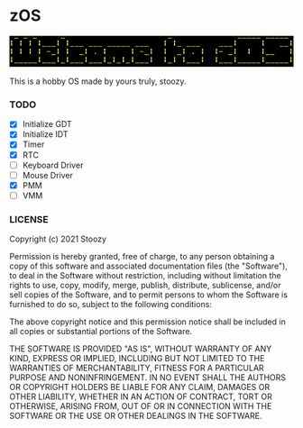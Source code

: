 # zOS



![](banner.png)

This is a hobby OS made by yours truly, stoozy.
### TODO
- [x] Initialize GDT
- [x] Initialize IDT 
- [x] Timer
- [x] RTC 
- [ ] Keyboard Driver
- [ ] Mouse Driver
- [x] PMM
- [ ] VMM

### LICENSE

Copyright (c) 2021 Stoozy 

Permission is hereby granted, free of charge, to any person obtaining a copy
of this software and associated documentation files (the "Software"), to deal
in the Software without restriction, including without limitation the rights
to use, copy, modify, merge, publish, distribute, sublicense, and/or sell
copies of the Software, and to permit persons to whom the Software is
furnished to do so, subject to the following conditions:

The above copyright notice and this permission notice shall be included in all
copies or substantial portions of the Software.

THE SOFTWARE IS PROVIDED "AS IS", WITHOUT WARRANTY OF ANY KIND, EXPRESS OR
IMPLIED, INCLUDING BUT NOT LIMITED TO THE WARRANTIES OF MERCHANTABILITY,
FITNESS FOR A PARTICULAR PURPOSE AND NONINFRINGEMENT. IN NO EVENT SHALL THE
AUTHORS OR COPYRIGHT HOLDERS BE LIABLE FOR ANY CLAIM, DAMAGES OR OTHER
LIABILITY, WHETHER IN AN ACTION OF CONTRACT, TORT OR OTHERWISE, ARISING FROM,
OUT OF OR IN CONNECTION WITH THE SOFTWARE OR THE USE OR OTHER DEALINGS IN THE
SOFTWARE.
